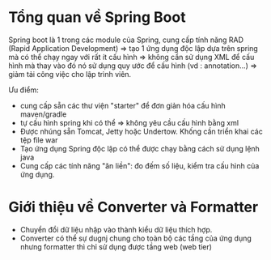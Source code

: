 # Tổng quan về Spring Boot
Spring boot là 1 trong các module của Spring, cung cấp tính năng RAD (Rapid Application Development) => tạo 1 ứng dụng độc lập dựa trên spring mà có thể chạy ngay với rất ít cấu hình => không cần sử dụng XML để cấu hình mà thay vào đó nó sử dụng quy ước để cấu hình (vd : annotation...) => giảm tải công việc cho lập trình viên.

Ưu điểm: 
- cung cấp sẵn các thư viện "starter" để đơn giản hóa cấu hình maven/gradle
- tự cấu hình spring khi có thể => không yêu cầu cấu hình bằng xml
- Được nhúng sẵn Tomcat, Jetty hoặc Undertow. Khống cần triển khai các tệp file war
- Tạo ứng dụng Spring độc lập có thể được chạy bằng cách sử dụng lệnh java
- Cung cấp các tính năng "ăn liền": đo đếm số liệu, kiểm tra cấu hình của ứng dụng.
# Giới thiệu về Converter và Formatter
- Chuyển đổi dữ liệu nhập vào thành kiểu dữ liệu thích hợp.
- Converter có thể sự dugnj chung cho toàn bộ các tầng của ứng dụng nhưng formatter thì chỉ sử dụng được tầng web (web tier) 